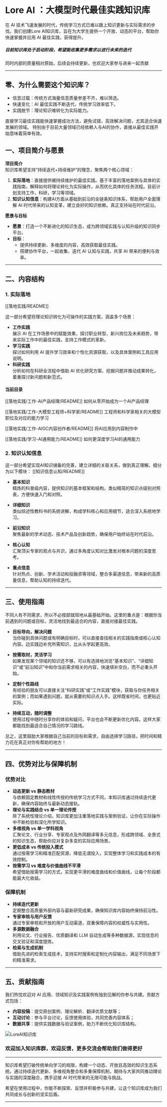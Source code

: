 # Lore AI ：大模型时代最佳实践知识库

在 AI 技术飞速发展的时代，传统学习方式已难以跟上知识更新与实际需求的步伐。我们创建Lore AI知识库，旨在为大学生提供一个开放、动态的平台，帮助你快速掌握并应用 AI 最佳实践，获得提升。

##### 目前知识库处于启动阶段，希望能收集更多需求以进行未来的迭代
同时内部的质量相对原始，后续会持续更新，也欢迎大家参与进来一起贡献

---
## 零、为什么需要这个知识库？
- 信息过载：传统方式海量信息质量参差不齐，难以筛选。
- 快速变化：AI 最佳实践不断迭代，传统学习效率低下。
- 实践脱节：理论知识难转化为实际能力。

直接学习最佳实践能快速掌握成功方法，避免试错，高效解决问题，尤其适合快速发展的领域。
特别由于目前大量领域已经依赖人与AI的协作，直接从最佳实践开始意味着简单有效。

## 一、项目简介与愿景

**项目简介**  
知识库希望支持“持续迭代+持续维护”的理念，聚焦两个核心领域：

1. **实际落地**：直接提供被持续维护的最佳实践。基于丰富的落地案例与具体的实践指南，解释如何将理论转化为实际操作，从而优化具体的任务流程。目前计划支持工作，科研，学习等领域。
2. **知识认知信息**：构建AI方面从基础到前沿的全链条知识体系，帮助用户全面理解 AI 时代带来的认知变革，建立良好的知识依赖。真正支持站在时代前沿。


**愿景与目标**

- **愿景**：打造一个不断进化的知识生态，成为跨领域实践与认知升级的知识同步平台。
- **目标**：
    - 提供持续更新、多维度的内容，高效获取最佳实践。
    - 搭建协作平台，一起收集、迭代 AI 认知与实践，共享 AI 带来的便利与效率。

---

## 二、内容结构


### 1. 实际落地
[[落地实践/README]]

这一部分希望将理论知识转化为可操作的实践方案，涵盖多个场景：
- **工作实践**  
    展示 AI 在工作场景中的赋能效果，探讨职业转型、新兴岗位及未来趋势，带来实际工作中的最佳实践，支持工作模式的革新。
- **学习实践**  
    探讨如何利用 AI 提升学习效率和个性化资源获取，以及具体案例和工具应用说明。
- **科研实践**  
    分析如何在科研全流程中借助 AI 优化研究方案、挖掘问题并推动成果转化，着重探讨新问题和新范式。
####  当前目录

[[落地实践/工作-AI产品经理/README]]
如何从零开始成为一个AI产品经理

[[落地实践/工作-大模型工程师+科学家/README]]
工程师和科学家相关的大模型职位及对应的能力学习

[[落地实践/工作-AIGC内容创作者/README]]
将AI应用到内容制作中

[[落地实践/学习-AI通用能力/README]]
如何更深度学习AI的通用能力

### 2. 知识认知信息

这一部分希望实现AI知识储备的完善，建立详细的关联关系，做到真正理解。细分为以下模块：
[[知识信息认知/README]]
- **基本知识**  
    精炼的科普级内容，提供知识的基本框架和结构，类似精简的知识点级别对照表，方便快速入门和对照。
- **详细知识**  
    类似综述性教科书的系统讲解，构成学科核心和应用细节，适合深入系统地学习。
- **前沿知识**  
    聚焦最新的学术动态、技术产品及创新趋势，确保用户始终站在时代前沿。

- **核心认知**  
    汇聚顶尖专家的观点与共识，通过多角度认知对比激发对根本问题的深度思考。

- **重点信息**  
    针对热点、创新、学术活动和投融资等领域，整合多渠道信息，带来新的高质量信息，帮助认知的持续迭代。

---

## 三、使用指南

不同人有不同需求，所以不必按部就班地从最基础开始。这里的重点是：根据你当前遇到的问题或目标，灵活地找到最适合的内容，直接对接最佳实践。

- **目标导向，解决问题**  
    当你碰到具体问题或有明确目标时，可以直接查找相关的实践指南或核心认知内容。边实践边补充所需知识，比从头学起更高效。
    
- **按需取材，灵活学习**  
    如果发现某个领域的知识还不够，可以有选择地浏览“基本知识”、“详细知识”或“前沿知识”中和你当前需求相关的内容，快速填补空白，而不必重头开始。
    
- **定制个性路线**  
    有经验的朋友可以直接关注“科研实践”或“工作实践”模块，获取与你任务相关的案例；而如果遇到问题，就从需要的知识点入手。这样既省时间，也更贴近实际。
    
- **持续互动，随时调整**  
    使用过程中随时分享你的体验和疑问，平台也会不断更新优化内容。这样大家都能找到最适合自己情况的学习路线。
    

总之，这里鼓励大家根据自己当前的目标和需求，自由选择学习路径，把时间和精力花在真正对你有帮助的地方！

---

## 四、优势对比与保障机制

### 优势对比

- **动态更新 vs 静态教材**  
    与依赖固定教材和线性传授的传统学习方式不同，本知识库通过持续迭代更新，确保内容始终与最新动态接轨。
- **理论与实践结合 vs 单一理论传授**  
    除了系统性理论介绍，知识库更加注重落地实践与案例验证，让你在实际操作中不断检验和深化所学知识。
- **多维视角 vs 单一学科视角**  
    汇聚论文、行业分享、专家观点及外网翻译等多元信息，形成跨领域、全景式的知识生态，帮助你应对复杂多变的实际应用场景。
- **更低成本 vs 传统投入模式**  
    通过按需学习和精准匹配资源，降低无谓投入，实现整体学习和实践成本的有效控制。
- **按需学习 vs 难度与价值曲线不平滑**  
    希望借助按需学习的方式，实现更平滑的难度曲线和价值曲线，让每个阶段都能最大化收益。



### 保障机制

- **持续迭代更新**  
    定期整合高质量外部内容与最新研究成果，确保知识库内容始终保持前沿性。
- **专家审核与用户反馈**  
    通过专家审核和开放的用户互动渠道，双重保障内容的权威性与实用性。
- **多源数据融合**  
    利用论文、行业报告、优质翻译和 LLM 自动生成等多种数据源，实现信息的交叉验证和深度提炼。
- **检索与生成机制**  
    借助先进的检索生成技术，支持实时搜索和定制化内容输出，满足不同场景下的精准需求。

---

## 五、贡献指南

我们热忱欢迎对 AI 应用、领域知识及实践案例有独到见解的你参与共建。贡献方式包括：

- **内容投稿**：提交原创案例、理论解析、翻译优质文献等；
- **互动讨论**：参与平台讨论，反馈使用体验，共同完善内容体系；
- **数据共享**：提供实践数据与验证案例，助力不断优化知识库结构。


![LoreAI知识库](插图/LoreAI知识库.jpg)
### 欢迎加入知识库群，欢迎反馈，更多交流会帮助我们做得更好

---

知识库希望打破传统单向学习的局限，构建一个动态、开放且高效的知识生态系统。通过持续迭代更新、多维视角整合和多重保障机制，期待与大家共同推动理论与实践的深度融合，携手迎接 AI 时代带来的无限可能与挑战。

希望在使用过程中，你能不断探索、反馈并积极参与共建，让这个知识库成为我们共同成长与创新的坚实后盾。






---